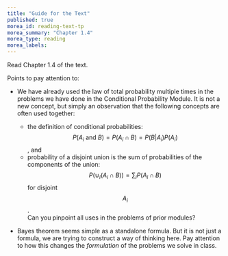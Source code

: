 ```yaml
---
title: "Guide for the Text"
published: true
morea_id: reading-text-tp
morea_summary: "Chapter 1.4"
morea_type: reading
morea_labels:
---
```


Read Chapter 1.4 of the text.

Points to pay attention to: 

* We have already used the law of total probability multiple times in
 the problems we have done in the Conditional Probability Module. It
 is not a new concept, but simply an observation that the following
 concepts are often used together:
     * the definition of conditional probabilities: $$P(A_i \textrm{ and } B) = P(A_i\cap B)= P(B|A_i)P(A_i)$$, and
     * probability of a disjoint union is the sum of probabilities of the components of the union: $$P( \cup_i (A_i \cap B) ) = \sum_i P(A_i\cap B)$$ for disjoint $$A_i$$.  
	 Can you pinpoint all uses in the problems of prior modules? 

* Bayes theorem seems simple as a standalone formula. But it is not just a formula, we are trying to construct a way of thinking here. Pay attention to how this changes the *formulation* of the problems we solve in class. 
